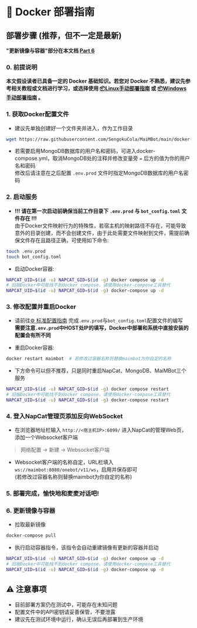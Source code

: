 # 🐳 Docker 部署指南

## 部署步骤 (推荐，但不一定是最新)

**"更新镜像与容器"部分在本文档 [Part 6](#6-更新镜像与容器)**

### 0. 前提说明

**本文假设读者已具备一定的 Docker 基础知识。若您对 Docker 不熟悉，建议先参考相关教程或文档进行学习，或选择使用 [📦Linux手动部署指南](./manual_deploy_linux.md) 或 [📦Windows手动部署指南](./manual_deploy_windows.md) 。**


### 1. 获取Docker配置文件

- 建议先单独创建好一个文件夹并进入，作为工作目录

```bash
wget https://raw.githubusercontent.com/SengokuCola/MaiMBot/main/docker-compose.yml -O docker-compose.yml
```

- 若需要启用MongoDB数据库的用户名和密码，可进入docker-compose.yml，取消MongoDB处的注释并修改变量旁 `=` 后方的值为你的用户名和密码\
修改后请注意在之后配置 `.env.prod` 文件时指定MongoDB数据库的用户名密码

### 2. 启动服务

- **!!! 请在第一次启动前确保当前工作目录下 `.env.prod` 与 `bot_config.toml` 文件存在 !!!**\
由于Docker文件映射行为的特殊性，若宿主机的映射路径不存在，可能导致意外的目录创建，而不会创建文件，由于此处需要文件映射到文件，需提前确保文件存在且路径正确，可使用如下命令:

```bash
touch .env.prod
touch bot_config.toml
```

- 启动Docker容器:

```bash
NAPCAT_UID=$(id -u) NAPCAT_GID=$(id -g) docker compose up -d
# 旧版Docker中可能找不到docker compose，请使用docker-compose工具替代
NAPCAT_UID=$(id -u) NAPCAT_GID=$(id -g) docker-compose up -d
```


### 3. 修改配置并重启Docker

- 请前往[⚙️ 标准配置指南](./installation_standard.md) 完成`.env.prod`与`bot_config.toml`配置文件的编写\
**需要注意`.env.prod`中HOST处IP的填写，Docker中部署和系统中直接安装的配置会有所不同**

- 重启Docker容器:

```bash
docker restart maimbot  # 若修改过容器名称则替换maimbot为你自定的名称
```

- 下方命令可以但不推荐，只是同时重启NapCat、MongoDB、MaiMBot三个服务

```bash
NAPCAT_UID=$(id -u) NAPCAT_GID=$(id -g) docker compose restart
# 旧版Docker中可能找不到docker compose，请使用docker-compose工具替代
NAPCAT_UID=$(id -u) NAPCAT_GID=$(id -g) docker-compose restart
```

### 4. 登入NapCat管理页添加反向WebSocket

- 在浏览器地址栏输入 `http://<宿主机IP>:6099/` 进入NapCat的管理Web页，添加一个Websocket客户端

> 网络配置 -> 新建 -> Websocket客户端

- Websocket客户端的名称自定，URL栏填入 `ws://maimbot:8080/onebot/v11/ws`，启用并保存即可\
(若修改过容器名称则替换maimbot为你自定的名称)

### 5. 部署完成，愉快地和麦麦对话吧!


### 6. 更新镜像与容器

- 拉取最新镜像

```bash
docker-compose pull
```

- 执行启动容器指令，该指令会自动重建镜像有更新的容器并启动

```bash
NAPCAT_UID=$(id -u) NAPCAT_GID=$(id -g) docker compose up -d
# 旧版Docker中可能找不到docker compose，请使用docker-compose工具替代
NAPCAT_UID=$(id -u) NAPCAT_GID=$(id -g) docker-compose up -d
```

## ⚠️ 注意事项

- 目前部署方案仍在测试中，可能存在未知问题
- 配置文件中的API密钥请妥善保管，不要泄露
- 建议先在测试环境中运行，确认无误后再部署到生产环境
